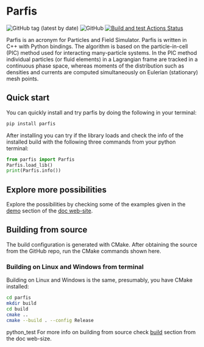 # Parfis

![GitHub tag (latest by date)](https://img.shields.io/github/v/tag/GinkoBalboa/parfis)
![GitHub](https://img.shields.io/github/license/GinkoBalboa/parfis)
[![Build and test Actions Status](https://github.com/GinkoBalboa/parfis/actions/workflows/main.yml/badge.svg)](https://github.com/GinkoBalboa/parfis/actions)

Parfis is an acronym for Particles and Field Simulator. Parfis is written in 
C++ with Python bindings. The algorithm is based on the particle-in-cell 
(PIC) method used for interacting many-particle systems. In the PIC method
individual particles (or fluid elements) in a Lagrangian frame are tracked 
in a continuous phase space, whereas moments of the distribution such as 
densities and currents are computed simultaneously on Eulerian (stationary) 
mesh points.

## Quick start

You can quickly install and try parfis by doing the following in your terminal:

``` bash
pip install parfis
```

After installing you can try if the library loads and check the info of 
the installed build with the following three commands from your python terminal:

``` python
from parfis import Parfis
Parfis.load_lib()
print(Parfis.info())
```

## Explore more possibilities

Explore the possibilities by checking some of the examples given in the 
[demo](https://www.parfis.com/demo.html) section of the [doc web-site](https://www.parfis.com).


## Building from source

The build configuration is generated with CMake. After obtaining the source from the
GitHub repo, run the CMake commands shown here.

### Building on Linux and Windows from terminal

Building on Linux and Windows is the same, presumably, you have CMake installed:

``` bash
cd parfis
mkdir build
cd build
cmake ..
cmake --build . --config Release
```
python_test
For more info on building from source check [build](https://www.parfis.com/build.html) section 
from the doc web-size.
